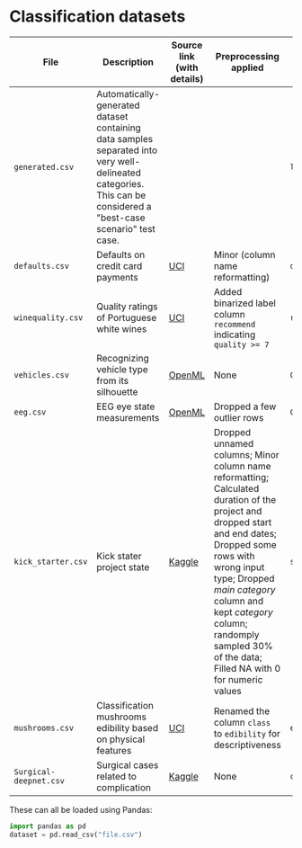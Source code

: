 # Classification datasets

File | Description | Source link (with details) | Preprocessing applied | Label column
---|---|---|---|---
`generated.csv` | Automatically-generated dataset containing data samples separated into very well-delineated categories. This can be considered a "best-case scenario" test case. | | | `label`
`defaults.csv` | Defaults on credit card payments | [UCI](https://archive.ics.uci.edu/ml/datasets/default+of+credit+card+clients#) | Minor (column name reformatting) | `defaulted`
`winequality.csv` | Quality ratings of Portuguese white wines | [UCI](https://archive.ics.uci.edu/ml/datasets/Wine+Quality) | Added binarized label column `recommend` indicating `quality >= 7` | `recommend`
`vehicles.csv` | Recognizing vehicle type from its silhouette | [OpenML](https://www.openml.org/d/54) | None | `Class`
`eeg.csv` | EEG eye state measurements | [OpenML](https://www.openml.org/d/1471) | Dropped a few outlier rows | `Class`
`kick_starter.csv` | Kick stater project state | [Kaggle](https://www.kaggle.com/kemical/kickstarter-projects) | Dropped unnamed columns; Minor column name reformatting; Calculated duration of the project and dropped start and end dates; Dropped some rows with wrong input type; Dropped *main category* column and kept *category* column; randomply sampled 30% of the data; Filled NA with 0 for numeric values | `state`
`mushrooms.csv` | Classification mushrooms edibility based on physical features | [UCI](https://archive.ics.uci.edu/ml/datasets/Mushroom) |Renamed the column `class` to `edibility` for descriptiveness| `edibility` 
`Surgical-deepnet.csv`| Surgical cases related to complication |  [Kaggle](https://www.kaggle.com/omnamahshivai/surgical-dataset-binary-classification) | None | `complication`


These can all be loaded using Pandas:

```python
import pandas as pd
dataset = pd.read_csv("file.csv")
```
